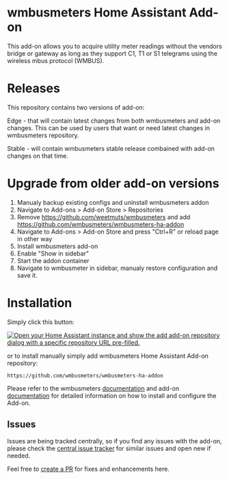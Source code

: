 # wmbusmeters Home Assistant Add-on
This add-on allows you to acquire utility meter readings without the vendors bridge or gateway as long as they support C1, T1 or S1 telegrams using the wireless mbus protocol (WMBUS).

# Releases
This repository contains two versions of add-on:

Edge - that will contain latest changes from both wmbusmeters and add-on changes. This can be used by users that want or need latest changes in wmbusmeters repository.

Stable - will contain wmbusmeters stable release combained with add-on changes on that time. 

# Upgrade from older add-on versions

1. Manualy backup existing configs and uninstall wmbusmeters addon
1. Navigate to Add-ons > Add-on Store > Repositories
1. Remove https://github.com/weetmuts/wmbusmeters and add https://github.com/wmbusmeters/wmbusmeters-ha-addon
1. Navigate to Add-ons > Add-on Store and press "Ctrl+R" or reload page in other way
1. Install wmbusmeters add-on
1. Enable "Show in sidebar"
1. Start the addon container
1. Navigate to wmbusmeter in sidebar, manualy restore configuration and save it.

# Installation
Simply click this button:

[![Open your Home Assistant instance and show the add add-on repository dialog with a specific repository URL pre-filled.](https://my.home-assistant.io/badges/supervisor_add_addon_repository.svg)](https://my.home-assistant.io/redirect/supervisor_add_addon_repository/?repository_url=https%3A%2F%2Fgithub.com%2Fwmbusmeters%2Fwmbusmeters-ha-addon)

or to install manually simply add wmbusmeters Home Assistant Add-on repository:

```
https://github.com/wmbusmeters/wmbusmeters-ha-addon
```
Please refer to the wmbusmeters [documentation](https://github.com/wmbusmeters/wmbusmeters/blob/master/README.md) and add-on [documentation](https://github.com/wmbusmeters/wmbusmeters-ha-addon/blob/main/wmbusmeters-ha-addon-edge/DOCS.md) for detailed information on how to install and configure the Add-on.

## Issues
Issues are being tracked centrally, so if you find any issues with the add-on, please check the [central issue tracker](https://github.com/wmbusmeters/wmbusmeters/issues) for similar issues and open new if needed. 

Feel free to [create a PR](CONTRIBUTING.md) for fixes and enhancements here.
